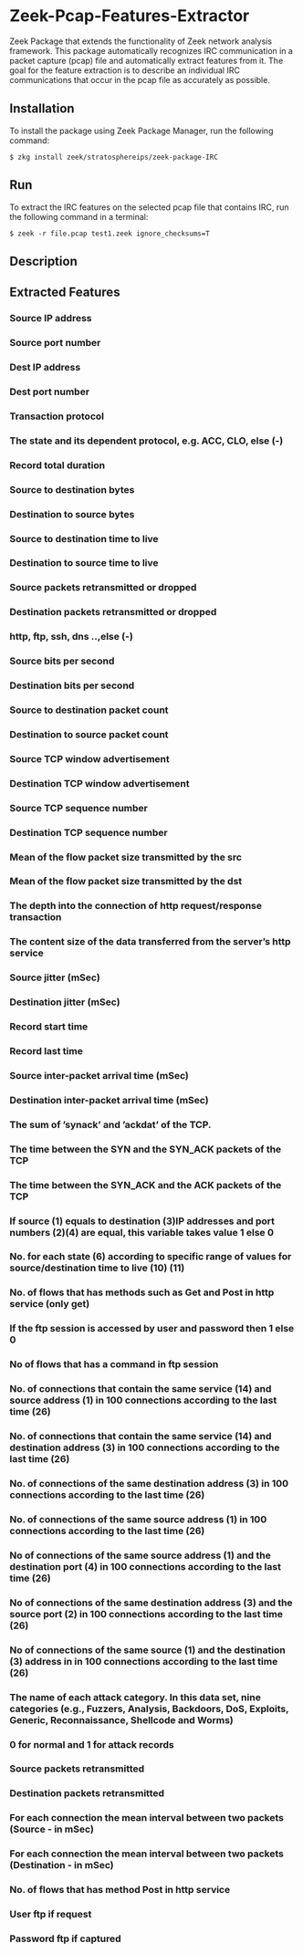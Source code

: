 # Zeek-Pcap-Features-Extractor
Zeek Package that extends the functionality of Zeek network analysis framework. This package automatically recognizes IRC communication in a packet capture (pcap) file and automatically extract features from it. The goal for the feature extraction is to describe an individual IRC communications that occur in the pcap file as accurately as possible.

## Installation
To install the package using Zeek Package Manager, run the following command:
```
$ zkg install zeek/stratosphereips/zeek-package-IRC
```
## Run
To extract the IRC features on the selected pcap file that contains IRC, run the following command in a terminal:
```
$ zeek -r file.pcap test1.zeek ignore_checksums=T
```
## Description

## Extracted Features
### Source IP address
### Source port number
### Dest IP address
### Dest port number
### Transaction protocol
### The state and its dependent protocol, e.g. ACC, CLO, else (-)
### Record total duration
### Source to destination bytes 
### Destination to source bytes
### Source to destination time to live 
### Destination to source time to live
### Source packets retransmitted or dropped 
### Destination packets retransmitted or dropped 
### http, ftp, ssh, dns ..,else (-)
### Source bits per second
### Destination bits per second
### Source to destination packet count 
### Destination to source packet count 
### Source TCP window advertisement
### Destination TCP window advertisement
### Source TCP sequence number
### Destination TCP sequence number
### Mean of the flow packet size transmitted by the src
### Mean of the flow packet size transmitted by the dst
### The depth into the connection of http request/response transaction
### The content size of the data transferred from the server’s http service
### Source jitter (mSec)
### Destination jitter (mSec)
### Record start time
### Record last time
### Source inter-packet arrival time (mSec)
### Destination inter-packet arrival time (mSec)
### The sum of ’synack’ and ’ackdat’ of the TCP.
### The time between the SYN and the SYN_ACK packets of the TCP
### The time between the SYN_ACK and the ACK packets of the TCP
### If source (1) equals to destination (3)IP addresses and port numbers (2)(4) are equal, this variable takes value 1 else 0 
### No. for each state (6) according to specific range of values for source/destination time to live (10) (11)
### No. of flows that has methods such as Get and Post in http service (only get)
### If the ftp session is accessed by user and password then 1 else 0
### No of flows that has a command in ftp session
### No. of connections that contain the same service (14) and source address (1) in 100 connections according to the last time (26)
### No. of connections that contain the same service (14) and destination address (3) in 100 connections according to the last time (26)
### No. of connections of the same destination address (3) in 100 connections according to the last time (26)
### No. of connections of the same source address (1) in 100 connections according to the last time (26)
### No of connections of the same source address (1) and the destination port (4) in 100 connections according to the last time (26)
### No of connections of the same destination address (3) and the source port (2) in 100  connections according to the last time (26)
### No of connections of the same source (1) and the destination (3) address in in 100 connections according to the last time (26)
### The name of each attack category. In this data set, nine categories (e.g., Fuzzers, Analysis, Backdoors, DoS, Exploits, Generic, Reconnaissance, Shellcode and Worms)
### 0 for normal and 1 for attack records
### Source packets retransmitted
### Destination packets retransmitted
### For each connection the mean interval between two packets (Source - in mSec)
### For each connection the mean interval between two packets (Destination - in mSec)
### No. of flows that has method Post in http service 
### User ftp if request
### Password ftp if captured
